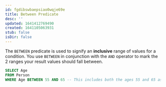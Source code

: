 ```yaml
---
id: fgdibswbaepsiao0wqje69e
title: Between Predicate
desc: ''
updated: 1641412769490
created: 1641105063931
stub: false
isDir: false
---
```



The `BETWEEN` predicate is used to signify an **inclusive** range of values for a condition. You use `BETWEEN` in conjunction with the `AND` operator to mark the 2 ranges your result values should fall between.

```sql
SELECT Age
FROM Person
WHERE Age BETWEEN 55 AND 65 -- This includes both the ages 55 and 65 as it is inclusive
```
